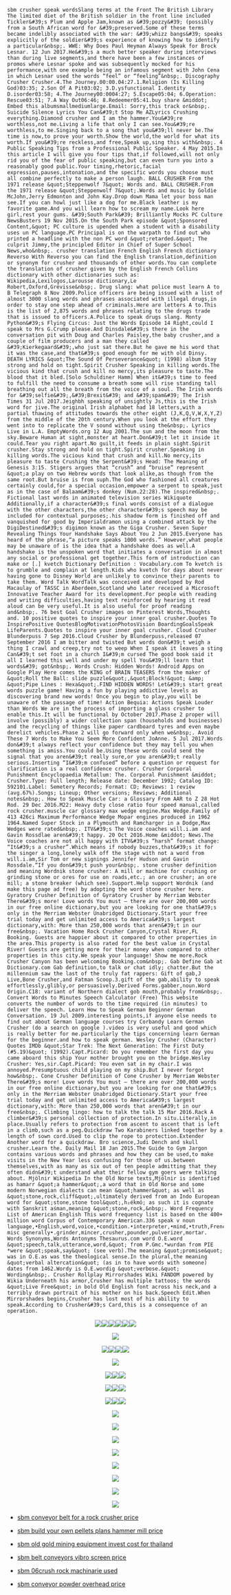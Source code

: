 
```
sbm crusher speak wordsSlang terms at the Front The British Library The limited diet of the British soldier in the front line included Tickler&#39;s Plum and Apple Jam,known as &#39;pozzy&#39; (possibly from a South African word for &#39;preserved.Some of these terms became indelibly associated with the war: &#39;whizz bangs&#39; speaks explicitly of the soldier&#39;s experience of knowing how to identify a particular&nbsp;. WWE: Why Does Paul Heyman Always Speak for Brock Lesnar. 12 Jun 2017.He&#39;s a much better speaker during interviews than during live segments,and there have been a few instances of promos where Lesnar spoke and was subsequently mocked for his performance,with one example being an infamous segment with John Cena in which Lesnar used the words “feel” or “feeling”&nbsp;. Discography Crusher Crusher.4.The Journey.00:00.04:27.1.Religion (Is Killing God)03:35; 2.Son Of A Pit03:02; 3.D.ysfunctional I.dentity D.isorder03:58; 4.The Journey00:0004:27; 5.Escape05:04; 6.Operation: Rescue03:51; 7.A Way Out06:46; 8.Redeemer05:41.buy share &middot; Embed this albumsmallmediumlarge.Email: Sorry,this track or&nbsp;. Suicide Silence Lyrics You Can&#39;t Stop Me AZLyrics Crushing everything.Diamond crusher and I am the hammer.You&#39;re worthless,not me.Living a life that only I can see.You&#39;re worthless,to me.Singing back to a song that you&#39;ll never be.The time is now,to prove your worth.Show the world,the world for what its worth.If you&#39;re reckless,and free,Speak up,sing this with&nbsp;. 4 Public Speaking Tips from a Professional Public Speaker. 4 May 2015.In this article I will give you four tips that,if followed,will not only rid you of the fear of public speaking,but can even turn you into a reasonably good public.Your timing,rhetoric,facial expression,pauses,intonation,and the specific words you choose must all combine perfectly to make a person laugh. BALL CRUSHER From the 1971 release &quot;Steppenwolf 7&quot; Words and. BALL CRUSHER.From the 1971 release &quot;Steppenwolf 7&quot;.Words and music by Goldie McJohn,Jerry Edmonton and John Kay.Drop down Mama let your boss man see.If you can howl just like a dog for me.Black leather is my favorite game.And you will learn how to scream my name.Look here girl,rest your gums. &#39;South Park&#39; Brilliantly Mocks PC Culture NewsBusters 19 Nov 2015.On the South Park episode &quot;Sponsored Content,&quot; PC culture is upended when a student with a disability uses un PC language.PC Principal is on the warpath to find out who printed a headline with the non PC word &quot;retarded.&quot; The culprit Jimmy,the principled Editor in Chief of Super School News,who&nbsp;. crusher translation French English French dictionary Reverso With Reverso you can find the English translation,definition or synonym for crusher and thousands of other words.You can complete the translation of crusher given by the English French Collins dictionary with other dictionaries such as: Wikipedia,Lexilogos,Larousse dictionary,Le Robert,Oxford,Grévisse&nbsp;. Drug slang: what police must learn A to B Telegraph 8 Nov 2009.Police officers are being issued with a list of almost 3000 slang words and phrases associated with illegal drugs,in order to stay one step ahead of criminals.Here are letters A to.This is the list of 2,875 words and phrases relating to the drugs trade that is issued to officers.A.Police to speak drugs slang. Monty Python&#39;s Flying Circus: Just the Words Episode 14 Right,could I speak to Mrs G.Crump please.And Dinsdale&#39;s there in the conversation pit with Doug and Charles Paisley,the baby crusher,and a couple of film producers and a man they called &#39;Kierkegaard&#39;,who just sat there.But he gave me his word that it was the case,and that&#39;s good enough for me with old Dinsy. DEATH LYRICS &quot;The Sound Of Perseverance&quot; (1998) album Stay strong and hold on tight.Spirit Crusher Speaking in killing words.The vicious kind that crush and kill no mercy,its pleasure to taste.The blood that it bled.[Solo Schuldiner Hamm] When it&#39;s time to feed to fulfill the need to consume a breath some will rise standing tall breathing out all the breath from the voice of a soul. The Irish words for &#39;selfie&#39;,&#39;Brexit&#39; and &#39;spam&#39; The Irish Times 31 Jul 2017.Jeighbh speaking of unsightly Js,this is the Irish word for jive.The original Irish alphabet had 18 letters,with a partial thawing of attitudes towards the other eight (J,K,Q,V,W,X,Y,Z) from the middle of the 20th century.When you look at the effort they went into to replicate the V sound without using the&nbsp;. Lyrics Live in L.A. EmptyWords.org 12 Aug 2001.The sun and the moon from the sky.Beware Human at sight,monster at heart.Don&#39;t let it inside it could.Tear you right apart.No guilt,it feeds in plain sight.Spirit crusher.Stay strong and hold on tight.Spirit crusher.Speaking in killing words.The vicious kind that crush and kill.No mercy,its pleasure to taste Crushing the Serpent&#39;s Head: The Meaning of Genesis 3:15. Stigers argues that “crush” and “bruise” represent &quot;a play on two Hebrew words that look alike,as though from the same root.But bruise is from suph.The God who fashioned all creatures certainly could,for a special occasion,empower a serpent to speak,just as in the case of Balaam&#39;s donkey (Num.22:28).The inspired&nbsp;. Fictional last words in animated television series Wikiquote Additionally,if a character&#39;s final words consist of a dialogue with the other characters,the other character&#39;s speech may be included for contextual purposes;.his shadow form is finished off and vanquished for good by Imperialdramon using a combined attack by the DigiDestined&#39;s digimon known as the Giga Crusher. Seven Super Revealing Things Your Handshake Says About You 2 Jun 2015.Everyone has heard of the phrase,“a picture speaks 1000 words.” However,what people may be unaware of is the idea that a handshake does as well.A handshake is the unspoken word that initiates a conversation in almost any social or professional get together.This form of introduction can make or [.] kvetch Dictionary Definition : Vocabulary.com To kvetch is to grumble and complain at length.Kids who kvetch for days about never having gone to Disney World are unlikely to convince their parents to take them. Word Talk WordTalk was conceived and developed by Rod Macaulay of TASSC in Aberdeen,Scotland who later received a Microsoft Innovative Teacher Award for its development.For people with reading and writing difficulties,having text reinforced by hearing it read aloud can be very useful.It is also useful for proof reading and&nbsp;. 76 best Goal Crusher images on Pinterest Words,Thoughts and. 10 positive quotes to inspire your inner goal crusher.Quotes To InspirePositive QuotesBlogMotivationPhotosVision BoardingGoalsSpeak LifeParents.Quotes to inspire your inner goal crusher. Cloud Crusher Blunderpuss 7 Sep 2016.Cloud Crusher by Blunderpuss,released 07 September 2016 I am bitter and twisted But words don&#39;t weigh a thing I crawl and creep,try not to weep When I speak it leaves a sting Can&#39;t set foot in a church I&#39;m cursed The good book said it all I learned this well and under my spell You&#39;ll learn that words&#39; got&nbsp;. Words Crush: Hidden Words! Android Apps on Google Play Here comes the KING of BRAIN TEASERS from the maker of &quot;Roll the Ball: slide puzzle&quot;,&quot;Block!&quot; &amp; &quot;Pipe Lines : Hexa&quot;.FIND HIDDEN WORDS! Let&#39;s start great words puzzle game! Having a fun by playing addictive levels as discovering brand new words! Once you begin to play,you will be unaware of the passage of time! Action Bequia: Actions Speak Louder than Words We are in the process of importing a glass crusher to enable this.It will be functional by October 2017.Phase 2 proper will involve (possibly) a wider collection span (households and businesses) and the recycling of things like paper cardboard tyres and even maybe derelict vehicles.Phase 2 will go forward only when we&nbsp;. Avoid These 7 Words to Make You Seem More Confident JoAnne. 5 Jul 2017.Words don&#39;t always reflect your confidence but they may tell you when something is amiss.You could be.Using these words could send the signal that you aren&#39;t really sure,or you aren&#39;t really serious.Inserting “I&#39;m confused” before a question or request for clarification is a real confidence crusher. Crusher Corporal Punishment Encyclopaedia Metallum: The. Corporal Punishment &middot; Crusher.Type: Full length; Release date: December 1992; Catalog ID: 592101.Label: Semetery Records; Format: CD; Reviews: 1 review (avg.67%).Songs; Lineup; Other versions; Reviews; Additional notes&nbsp;. How to Speak Muscle Car: a Glossary From AAR to Z 28 Hot Rod. 29 Dec 2016.M22: Heavy duty close ratio four speed manual,called rock crusher.muscle car glossary max wedge engine.Max Wedge.Family of 413 426ci Maximum Performance Wedge Mopar engines produced in 1962 1964.Named Super Stock in a Plymouth and Ramcharger in a Dodge,Max Wedges were rated&nbsp;. ITV&#39;s The Voice coaches will.i.am and Gavin Rossdlae aren&#39;t happy. 20 Oct 2016.Home &middot; News.The Voice coaches are not all happy with ITV&#39;s “harsh” format change: “It&#39;s a crusher”.Which means if nobody buzzes,that&#39;s it for the singer a long,lonely walk off the stage with not a word from will.i.am,Sir Tom or new signings Jennifer Hudson and Gavin Rossdale.“If you don&#39;t push your&nbsp;. stone crusher definition and meaning Wordnik stone crusher: A mill or machine for crushing or grinding stone or ores for use on roads,etc.; an ore crusher; an ore mill; a stone breaker (which see).Support.Help support Wordnik (and make this page ad free) by adopting the word stone crusher here. Gyratory Crusher Definition of Gyratory Crusher by Merriam Webster There&#39;s more! Love words You must — there are over 200,000 words in our free online dictionary,but you are looking for one that&#39;s only in the Merriam Webster Unabridged Dictionary.Start your free trial today and get unlimited access to America&#39;s largest dictionary,with: More than 250,000 words that aren&#39;t in our free&nbsp;. Vacation Home Rock Crusher Canyon,Crystal River,FL Booking. Guests are happier about it compared to other properties in the area.This property is also rated for the best value in Crystal River! Guests are getting more for their money when compared to other properties in this city.We speak your language! Show me more.Rock Crusher Canyon has been welcoming Booking.com&nbsp;. Gab Define Gab at Dictionary.com Gab definition,to talk or chat idly; chatter.But the millennium saw the last of the truly fat rappers: Gift of gab,J Live,Bone Crusher,and Fatman Scoop.3.gift of the gab,ability to speak effortlessly,glibly,or persuasively.Derived Forms.gabber,noun.Word Origin.C18: variant of Northern dialect gob mouth,probably from&nbsp;. Convert Words to Minutes Speech Calculator (Free) This website converts the number of words to the time required (in minutes) to deliver the speech. Learn How to Speak German Beginner German Conversation. 19 Jul 2009.interesting points,if anyone else needs to find out about German language courses try Corbandy Learn German Crusher (do a search on google ).video is very useful and good which is really better for me.particularly the tips concerning learn German for the beginner.and how to speak german. Wesley Crusher (Character) Quotes IMDb &quot;Star Trek: The Next Generation: The First Duty (#5.19)&quot; (1992).Capt.Picard: Do you remember the first day you came aboard this ship Your mother brought you on the bridge.Wesley Crusher: Yes,sir.Capt.Picard: You even sat in my chair.I was annoyed.Presumptuous child playing on my ship.But I never forgot how&nbsp;. Cone Crusher Definition of Cone Crusher by Merriam Webster There&#39;s more! Love words You must — there are over 200,000 words in our free online dictionary,but you are looking for one that&#39;s only in the Merriam Webster Unabridged Dictionary.Start your free trial today and get unlimited access to America&#39;s largest dictionary,with: More than 250,000 words that aren&#39;t in our free&nbsp;. Climbing lingo: how to talk the talk 15 Mar 2016.Rack A climber&#39;s personal collection of protection.In situ.Literally,in place.Usually refers to protection from ascent to ascent that is left in a climb,such as a peg.Quickdraw Two Karabiners linked together by a length of sown cord.Used to clip the rope to protection.Extender Another word for a quickdraw. Bro science,Judi Dench and skull crusher.Learn the. Daily Mail 18 Jan 2015.The Guide to Gym Jargon contains various words and phrases and how they can be used,to make visits in the New Year less confusing for those of us.between themselves,with as many as six out of ten people admitting that they often didn&#39;t understand what their fellow gym goers were talking about. Mjölnir Wikipedia In the Old Norse texts,Mjölnir is identified as hamarr &quot;a hammer&quot;,a word that in Old Norse and some modern Norwegian dialects can mean &quot;hammer&quot; as well as &quot;stone,rock,cliff&quot;,ultimately derived from an Indo European word for &quot;stone,stone tool&quot;,h₂éḱmō; as such it is cognate with Sanskrit aśman,meaning &quot;stone,rock,&nbsp;. Word Frequency List of American English This word frequency list is based on the 400+ million word Corpus of Contemporary American.336 speak v noun language,•English,word,voice,•condition.•interpreter,•mind,•truth,French,•phone,•volume.•tongue,•anonymity,minute,mouth• misc generally•.grinder,mincer,crusher,pounder,pulverizer,mortar. Words Synonyms,Words Antonyms Thesaurus.com word O.E.word &quot;speech,talk,utterance,word,&quot; from P.Gmc.*wurdan from PIE *were &quot;speak,say&quot; (see verb).The meaning &quot;promise&quot; was in O.E.as was the theological sense.In the plural,the meaning &quot;verbal altercation&quot; (as in to have words with someone) dates from 1462.Wordy is O.E.wordig &quot;verbose.&quot; Wording&nbsp;. Crusher Rollplay Mirrorshades Wiki FANDOM powered by Wikia Underneath his armor,Crusher has multiple tattoos; the words &quot;Live Free&quot; in bold Old English font across his neck,and a terribly drawn portrait of his mother on his back.Speech Edit.When Mirrorshades begins,Crusher has lost most of his ability to speak.According to Crusher&#39;s Card,this is a consequence of an operation. 
```

<div align="center">
  
<a rel="nofollow" href="https://m.shibang-china.com?f=github&k=sbm+crusher+speak+words"><img src="https://static.shibang-china.com/en/l.png"></a><img src="https://static.shibang-china.com/en/hw.png"><a rel="nofollow" href="https://m.shibang-china.com/product/?f=github&k=sbm+crusher+speak+words"><img src="https://static.shibang-china.com/en/p.png"></a><a rel="nofollow" href="https://m.shibang-china.com/cases/?f=github&k=sbm+crusher+speak+words"><img src="https://static.shibang-china.com/en/c.png"></a><a rel="nofollow" href="https://m.shibang-china.com/news/?f=github&k=sbm+crusher+speak+words"><img src="https://static.shibang-china.com/en/n.png"></a><a rel="nofollow" href="https://m.shibang-china.com?f=github&k=sbm+crusher+speak+words"><img src="https://static.shibang-china.com/en/m.png"></a>

<a rel="nofollow" href="https://m.shibang-china.com/product/?f=github&k=sbm+crusher+speak+words"><img src="https://static.shibang-china.com/en/b.jpg"></a>
  
<a rel="nofollow" href="https://m.shibang-china.com/solution-aggregate.html?f=github&k=sbm+crusher+speak+words"><img src="https://static.shibang-china.com/en/a.jpg"></a><a rel="nofollow" href="https://m.shibang-china.com/solution-mine.html?f=github&k=sbm+crusher+speak+words"><img src="https://static.shibang-china.com/en/m.jpg"></a><a rel="nofollow" href="https://m.shibang-china.com/solution-mill.html?f=github&k=sbm+crusher+speak+words"><img src="https://static.shibang-china.com/en/g.jpg"></a><a rel="nofollow" href="https://m.shibang-china.com/solution-epc.html?f=github&k=sbm+crusher+speak+words"><img src="https://static.shibang-china.com/en/e.jpg"></a>

<a rel="nofollow" href="https://m.shibang-china.com/product/?f=github&k=sbm+crusher+speak+words"><img src="https://static.shibang-china.com/en/a-p.png"></a>

<a rel="nofollow" href="https://m.shibang-china.com/product/crusher/c6x.html?f=github&k=sbm+crusher+speak+words"><img src="https://static.shibang-china.com/en/j.jpg"></a><a rel="nofollow" href="https://m.shibang-china.com/product/crusher/ci5x.html?f=github&k=sbm+crusher+speak+words"><img src="https://static.shibang-china.com/en/i.jpg"></a><a rel="nofollow" href="https://m.shibang-china.com/product/crusher/hst.html?f=github&k=sbm+crusher+speak+words"><img src="https://static.shibang-china.com/en/c.jpg"></a>

<a rel="nofollow" href="https://m.shibang-china.com/product/mill/mtw.html?f=github&k=sbm+crusher+speak+words"><img src="https://static.shibang-china.com/en/mtw.jpg"></a><a rel="nofollow" href="https://m.shibang-china.com/product/mill/scm.html?f=github&k=sbm+crusher+speak+words"><img src="https://static.shibang-china.com/en/scm.jpg"></a><a rel="nofollow" href="https://m.shibang-china.com/product/mill/lm.html?f=github&k=sbm+crusher+speak+words"><img src="https://static.shibang-china.com/en/lm.jpg"></a>

<a rel="nofollow" href="https://m.shibang-china.com/product/sand/vsi6x.html?f=github&k=sbm+crusher+speak+words"><img src="https://static.shibang-china.com/en/6x.jpg"></a><a rel="nofollow" href="https://m.shibang-china.com/product/sand/vu.html?f=github&k=sbm+crusher+speak+words"><img src="https://static.shibang-china.com/en/vu.jpg"></a><a rel="nofollow" href="https://m.shibang-china.com/product/mobile/klun.html?f=github&k=sbm+crusher+speak+words"><img src="https://static.shibang-china.com/en/k.jpg"></a>

<a rel="nofollow" href="https://m.shibang-china.com/cases/?f=github&k=sbm+crusher+speak+words"><img src="https://static.shibang-china.com/en/case.png"></a>

<a rel="nofollow" href="https://m.shibang-china.com/cases/aggregate/202.html?f=github&k=sbm+crusher+speak+words"><img src="https://static.shibang-china.com/en/c-1.jpg"></a>

<a rel="nofollow" href="https://m.shibang-china.com/cases/aggregate/203.html?f=github&k=sbm+crusher+speak+words"><img src="https://static.shibang-china.com/en/c-2.jpg"></a>

<a rel="nofollow" href="https://m.shibang-china.com/cases/mill/123.html?f=github&k=sbm+crusher+speak+words"><img src="https://static.shibang-china.com/en/c-3.jpg"></a>

<a rel="nofollow" href="https://m.shibang-china.com/contact_us.html?f=github&k=sbm+crusher+speak+words"><img src="https://static.shibang-china.com/en/contact.png"></a>

<a rel="nofollow" href="https://swt.shibang-china.com/?f=github&k=sbm+crusher+speak+words"><img src="https://static.shibang-china.com/en/chat.png"></a>

<a rel="nofollow" href="https://whatsapp.shibangsoft.com/WhatsApp.php?f=github&k=sbm+crusher+speak+words"><img src="https://static.shibang-china.com/en/whatsapp.png"></a>

<a rel="nofollow" href="https://m.shibang-china.com/?f=github&k=sbm+crusher+speak+words"><img src="https://static.shibang-china.com/en/website.png"></a>

</div>


* [sbm conveyor belt for a rock crusher price](sbm%20conveyor%20belt%20for%20a%20rock%20crusher%20price.md)

* [sbm build your own pellets plans hammer mill price](sbm%20build%20your%20own%20pellets%20plans%20hammer%20mill%20price.md)

* [sbm old gold mining equipment invest cost for thailand](sbm%20old%20gold%20mining%20equipment%20invest%20cost%20for%20thailand.md)

* [sbm belt conveyors vibro screen price](sbm%20belt%20conveyors%20vibro%20screen%20price.md)

* [sbm 06crush rock machinarie used](sbm%2006crush%20rock%20machinarie%20used.md)

* [sbm conveyor powder overhead price](sbm%20conveyor%20powder%20overhead%20price.md)